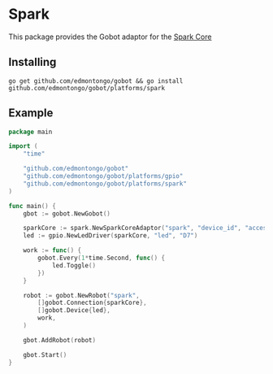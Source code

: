 # Spark

This package provides the Gobot adaptor for the [Spark Core](https://www.spark.io/)

## Installing
```
go get github.com/edmontongo/gobot && go install github.com/edmontongo/gobot/platforms/spark
```

## Example

```go
package main

import (
	"time"

	"github.com/edmontongo/gobot"
	"github.com/edmontongo/gobot/platforms/gpio"
	"github.com/edmontongo/gobot/platforms/spark"
)

func main() {
	gbot := gobot.NewGobot()

	sparkCore := spark.NewSparkCoreAdaptor("spark", "device_id", "access_token")
	led := gpio.NewLedDriver(sparkCore, "led", "D7")

	work := func() {
		gobot.Every(1*time.Second, func() {
			led.Toggle()
		})
	}

	robot := gobot.NewRobot("spark",
		[]gobot.Connection{sparkCore},
		[]gobot.Device{led},
		work,
	)

	gbot.AddRobot(robot)

	gbot.Start()
}
```
